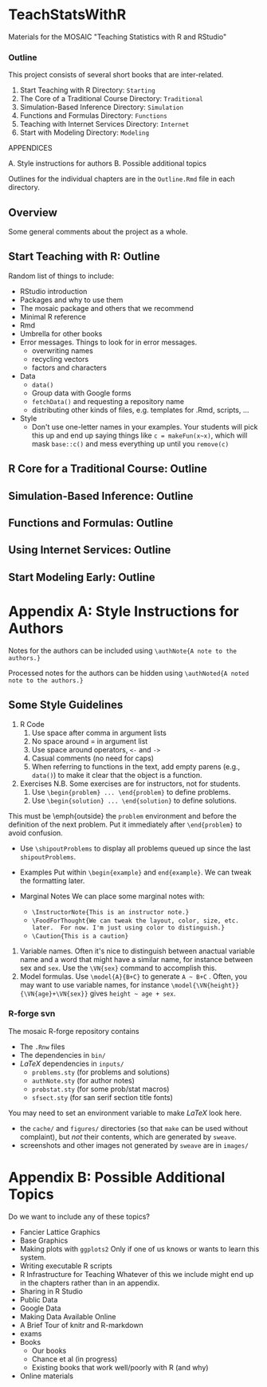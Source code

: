 TeachStatsWithR
===============




Materials for the MOSAIC "Teaching Statistics with R and RStudio"

### Outline

This project consists of several short books that are inter-related.

1. Start Teaching with R
    Directory: `Starting`
2.  The Core of a Traditional Course
    Directory: `Traditional`
3. Simulation-Based Inference
    Directory: `Simulation`
4. Functions and Formulas
    Directory: `Functions`
5. Teaching with Internet Services
    Directory: `Internet`
6. Start with Modeling
    Directory: `Modeling`
    
APPENDICES

A. Style instructions for authors
B. Possible additional topics

Outlines for the individual chapters are in the `Outline.Rmd` file in each directory.

## Overview

Some general comments about the project as a whole.

## Start Teaching with R: Outline


Random list of things to include:
* RStudio introduction
* Packages and why to use them
* The mosaic package and others that we recommend
* Minimal R reference
* Rmd
* Umbrella for other books
* Error messages.  Things to look for in error messages.
    * overwriting names
    * recycling vectors
    * factors and characters
* Data
    * `data()`
    * Group data with Google forms
    * `fetchData()` and requesting a repository name
    * distributing other kinds of files, e.g. templates for .Rmd, scripts, ...
* Style
    * Don't use one-letter names in your examples.  Your students will pick this up and end up saying things like `c = makeFun(x~x)`, which will mask `base::c()` and mess everything up until you `remove(c)`


## R Core for a Traditional Course: Outline


## Simulation-Based Inference: Outline


## Functions and Formulas: Outline


## Using Internet Services: Outline


## Start Modeling Early: Outline



Appendix A: Style Instructions for Authors
=======================


Notes for the authors can be included using `\authNote{A note to the authors.}`

Processed notes for the authors can be hidden using `\authNoted{A noted note to the authors.}`

## Some Style Guidelines

1. R Code
    1. Use space after comma in argument lists 
    2. No space around = in argument list
    3. Use space around operators, `<-` and `->`
    4. Casual comments (no need for caps)
    5. When referring to functions in the text, add empty parens (e.g., `data()`) to make it clear that the object is a function.
2. Exercises
    N.B. Some exercises are for instructors, not for students.
    1. Use `\begin{problem} ... \end{problem}` to define problems.
    2. Use `\begin{solution} ... \end{solution}` to define solutions.

This must be \emph{outside} the `problem` environment and before the definition of the next problem.  Put it immediately after `\end{problem}` to avoid confusion.

* Use `\shipoutProblems` to display all problems queued up since the last `shipoutProblems`.
* Examples
    Put within  `\begin{example}` and `end{example}`.  We can tweak the formatting later.

* Marginal Notes
    We can place some marginal notes with:
    * `\InstructorNote{This is an instructor note.}`
    * `\FoodForThought{We can tweak the layout, color, size, etc. later.  For now. I'm just using color to distinguish.}`
    * `\Caution{This is a caution}`


1. Variable names.  Often it's nice to distinguish between anactual variable name and a word that might have a similar name, for instance between sex and `sex`.  Use the `\VN{sex}` command to accomplish this.
1. Model formulas.  Use `\model{A}{B+C}` to generate `A ~ B+C` .  Often, you may want to use variable names, for instance `\model{\VN{height}}{\VN{age}+\VN{sex}}` gives `height ~ age + sex`.
 



### R-forge svn

The mosaic R-forge repository contains

* The `.Rnw` files 
* The dependencies in `bin/`
* *LaTeX* dependencies in `inputs/`  
    * `problems.sty` (for problems and solutions)
    * `authNote.sty` (for author notes)
    * `probstat.sty` (for some prob/stat macros)
    * `sfsect.sty` (for san serif section title fonts)

You may need to set an environment variable to make *LaTeX* look here.
* the `cache/` and `figures/` directories (so that `make` can be used 
without complaint), but *not* their contents, which are generated by `sweave`.
* screenshots and other images not generated by `sweave` are in `images/`

Appendix B: Possible Additional Topics
=====================

Do we want to include any of these topics?
* Fancier Lattice Graphics
* Base Graphics
* Making plots with `ggplots2`
    Only if one of us knows or wants to learn this system.
* Writing executable R scripts
* R Infrastructure for Teaching
    Whatever of this we include might end up in the chapters rather than in 
an appendix.
* Sharing in R Studio
* Public Data
* Google Data
* Making Data Available Online
* A Brief Tour of knitr and R-markdown
* exams
* Books
    * Our books
    * Chance et al (in progress)
    * Existing books that work well/poorly with R (and why)
* Online materials
